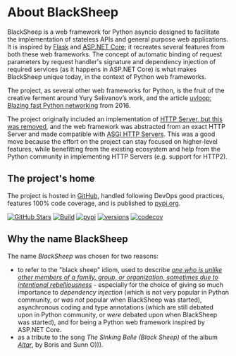# About BlackSheep

BlackSheep is a web framework for Python asyncio designed to facilitate the
implementation of stateless APIs and general purpose web applications. It is
inspired by [Flask](https://flask.palletsprojects.com/en/1.1.x/) and [ASP.NET
Core](https://docs.microsoft.com/en-us/aspnet/core/introduction-to-aspnet-core?view=aspnetcore-5.0);
it recreates several features from both these web frameworks. The concept of
automatic binding of request parameters by request handler's signature and
dependency injection of required services (as it happens in ASP.NET Core) is
what makes BlackSheep unique today, in the context of Python web frameworks.

The project, as several other web frameworks for Python, is the fruit of the
creative ferment around Yury Selivanov’s work, and the article [uvloop: Blazing
fast Python
networking](https://magic.io/blog/uvloop-blazing-fast-python-networking/) from
2016.

The project originally included an implementation of [HTTP Server, but this was
removed](https://robertoprevato.github.io/Presenting-BlackSheep/), and the web
framework was abstracted from an exact HTTP Server and made compatible with
[ASGI HTTP Servers](https://asgi.readthedocs.io/en/latest/). This was a good
move because the effort on the project can stay focused on higher-level
features, while benefitting from the existing ecosystem and help from the
Python community in implementing HTTP Servers (e.g. support for HTTP2).

## The project's home
The project is hosted in [GitHub](https://github.com/Neoteroi/BlackSheep),
handled following DevOps good practices, features 100% code coverage, and is
published to [pypi.org](https://pypi.org/project/blacksheep/).

[![GitHub Stars](https://img.shields.io/github/stars/Neoteroi/BlackSheep?style=social)](https://github.com/Neoteroi/BlackSheep/stargazers)
[![Build](https://github.com/Neoteroi/BlackSheep/workflows/Main/badge.svg)](https://github.com/Neoteroi/BlackSheep/actions)
[![pypi](https://img.shields.io/pypi/v/BlackSheep.svg?color=blue)](https://pypi.org/project/BlackSheep/)
[![versions](https://img.shields.io/pypi/pyversions/blacksheep.svg)](https://github.com/Neoteroi/BlackSheep)
[![codecov](https://codecov.io/gh/Neoteroi/BlackSheep/branch/master/graph/badge.svg?token=Nzi29L0Eg1)](https://codecov.io/gh/Neoteroi/BlackSheep)

## Why the name BlackSheep
The name _BlackSheep_ was chosen for two reasons:

* to refer to the "black sheep" idiom, used to describe [_one who is unlike
  other members of a family, group, or organization, sometimes due to
  intentional
  rebelliousness_](https://idioms.thefreedictionary.com/the+black+sheep) -
  especially for the choice of giving so much importance to _dependency
  injection_ (which is not very popular in Python community, or _was not_
  popular when BlackSheep was started), asynchronous coding and type
  annotations (which are still debated upon in Python community, or _were_
  debated upon when BlackSheep was started), and for being a Python web
  framework inspired by ASP.NET&nbsp;Core.
* as a tribute to the song _The Sinking Belle (Black Sheep)_ of the album
  [_Altar_](https://en.wikipedia.org/wiki/Altar_(album)), by Boris and
  Sunn&nbsp;O))).
